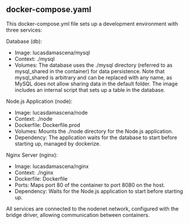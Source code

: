 ## docker-compose.yaml

This docker-compose.yml file sets up a development environment with three services:

Database (db):
- Image: lucasdamascena/mysql
- Context: ./mysql
- Volumes: The database uses the ./mysql directory (referred to as mysql_shared in the container) for data persistence. Note that mysql_shared is arbitrary and can be replaced with any name, as MySQL does not allow sharing data in the default folder. The image includes an internal script that sets up a table in the database.

Node.js Application (node):
- Image: lucasdamascena/node
- Context: ./node
- Dockerfile: Dockerfile.prod
- Volumes: Mounts the ./node directory for the Node.js application.
- Dependency: The application waits for the database to start before starting up, managed by dockerize.

Nginx Server (nginx):
- Image: lucasdamascena/nginx
- Context: ./nginx
- Dockerfile: Dockerfile
- Ports: Maps port 80 of the container to port 8080 on the host.
- Dependency: Waits for the Node.js application to start before starting up.

All services are connected to the nodenet network, configured with the bridge driver, allowing communication between containers.